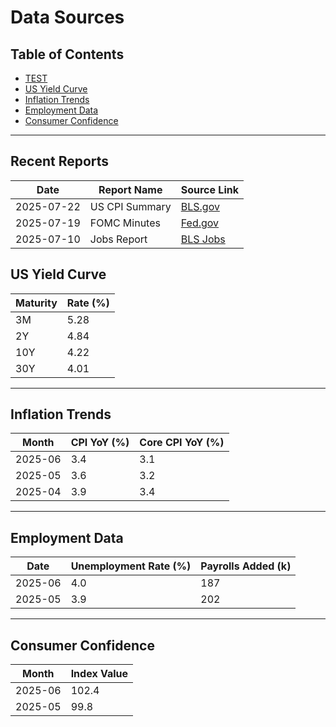 # Data Sources

## Table of Contents
- [TEST](#recent-reports)
- [US Yield Curve](#us-yield-curve)
- [Inflation Trends](#inflation-trends)
- [Employment Data](#employment-data)
- [Consumer Confidence](#consumer-confidence)

---

## Recent Reports

| Date       | Report Name         | Source Link                       |
|------------|---------------------|-----------------------------------|
| 2025-07-22 | US CPI Summary      | [BLS.gov](https://www.bls.gov/cpi/) |
| 2025-07-19 | FOMC Minutes        | [Fed.gov](https://www.federalreserve.gov/monetarypolicy/fomc.htm) |
| 2025-07-10 | Jobs Report         | [BLS Jobs](https://www.bls.gov/news.release/empsit.nr0.htm) |


## US Yield Curve

| Maturity | Rate (%) |
|----------|----------|
| 3M       | 5.28     |
| 2Y       | 4.84     |
| 10Y      | 4.22     |
| 30Y      | 4.01     |

---

## Inflation Trends

| Month     | CPI YoY (%) | Core CPI YoY (%) |
|-----------|-------------|------------------|
| 2025-06   | 3.4         | 3.1              |
| 2025-05   | 3.6         | 3.2              |
| 2025-04   | 3.9         | 3.4              |

---

## Employment Data

| Date      | Unemployment Rate (%) | Payrolls Added (k) |
|-----------|------------------------|---------------------|
| 2025-06   | 4.0                    | 187                 |
| 2025-05   | 3.9                    | 202                 |

---

## Consumer Confidence

| Month     | Index Value |
|-----------|-------------|
| 2025-06   | 102.4       |
| 2025-05   | 99.8        |

